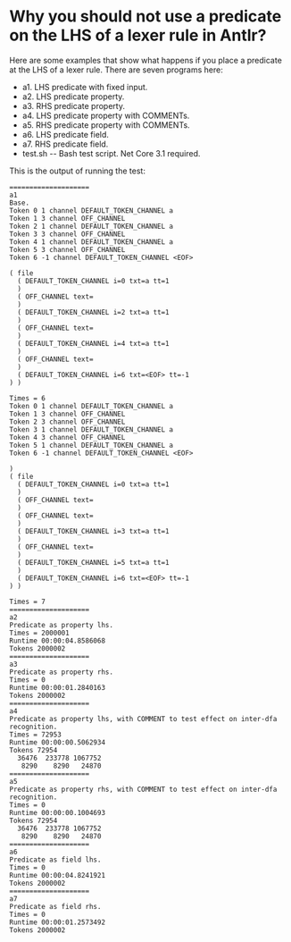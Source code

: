 # Why you should not use a predicate on the LHS of a lexer rule in Antlr?

Here are some examples that show what happens if you place a predicate at the LHS of a lexer rule.
There are seven programs here:

* a1. LHS predicate with fixed input.
* a2. LHS predicate property.
* a3. RHS predicate property.
* a4. LHS predicate property with COMMENTs.
* a5. RHS predicate property with COMMENTs.
* a6. LHS predicate field.
* a7. RHS predicate field.
* test.sh -- Bash test script. Net Core 3.1 required.

This is the output of running the test:

    ====================
    a1
    Base.
    Token 0 1 channel DEFAULT_TOKEN_CHANNEL a
    Token 1 3 channel OFF_CHANNEL  
    Token 2 1 channel DEFAULT_TOKEN_CHANNEL a
    Token 3 3 channel OFF_CHANNEL  
    Token 4 1 channel DEFAULT_TOKEN_CHANNEL a
    Token 5 3 channel OFF_CHANNEL  
    Token 6 -1 channel DEFAULT_TOKEN_CHANNEL <EOF>

    ( file
      ( DEFAULT_TOKEN_CHANNEL i=0 txt=a tt=1
      ) 
      ( OFF_CHANNEL text= 
      ) 
      ( DEFAULT_TOKEN_CHANNEL i=2 txt=a tt=1
      ) 
      ( OFF_CHANNEL text= 
      ) 
      ( DEFAULT_TOKEN_CHANNEL i=4 txt=a tt=1
      ) 
      ( OFF_CHANNEL text= 
      ) 
      ( DEFAULT_TOKEN_CHANNEL i=6 txt=<EOF> tt=-1
    ) ) 

    Times = 6
    Token 0 1 channel DEFAULT_TOKEN_CHANNEL a
    Token 1 3 channel OFF_CHANNEL  
    Token 2 3 channel OFF_CHANNEL  
    Token 3 1 channel DEFAULT_TOKEN_CHANNEL a
    Token 4 3 channel OFF_CHANNEL  
    Token 5 1 channel DEFAULT_TOKEN_CHANNEL a
    Token 6 -1 channel DEFAULT_TOKEN_CHANNEL <EOF>

    ) 
    ( file
      ( DEFAULT_TOKEN_CHANNEL i=0 txt=a tt=1
      ) 
      ( OFF_CHANNEL text= 
      ) 
      ( OFF_CHANNEL text= 
      ) 
      ( DEFAULT_TOKEN_CHANNEL i=3 txt=a tt=1
      ) 
      ( OFF_CHANNEL text= 
      ) 
      ( DEFAULT_TOKEN_CHANNEL i=5 txt=a tt=1
      ) 
      ( DEFAULT_TOKEN_CHANNEL i=6 txt=<EOF> tt=-1
    ) ) 

    Times = 7
    ====================
    a2
    Predicate as property lhs.
    Times = 2000001
    Runtime 00:00:04.8586068
    Tokens 2000002
    ====================
    a3
    Predicate as property rhs.
    Times = 0
    Runtime 00:00:01.2840163
    Tokens 2000002
    ====================
    a4
    Predicate as property lhs, with COMMENT to test effect on inter-dfa recognition.
    Times = 72953
    Runtime 00:00:00.5062934
    Tokens 72954
      36476  233778 1067752
       8290    8290   24870
    ====================
    a5
    Predicate as property rhs, with COMMENT to test effect on inter-dfa recognition.
    Times = 0
    Runtime 00:00:00.1004693
    Tokens 72954
      36476  233778 1067752
       8290    8290   24870
    ====================
    a6
    Predicate as field lhs.
    Times = 0
    Runtime 00:00:04.8241921
    Tokens 2000002
    ====================
    a7
    Predicate as field rhs.
    Times = 0
    Runtime 00:00:01.2573492
    Tokens 2000002
